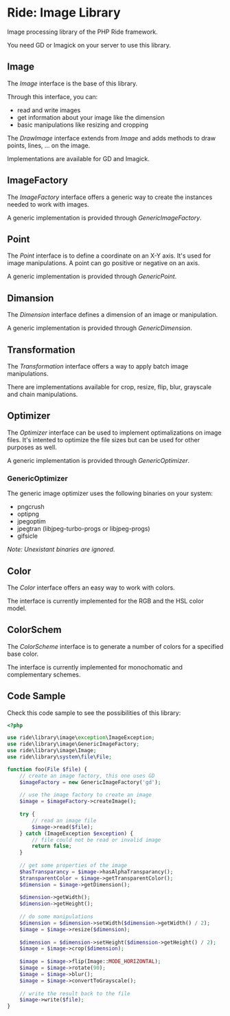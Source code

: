# Ride: Image Library

Image processing library of the PHP Ride framework.

You need GD or Imagick on your server to use this library.

## Image

The _Image_ interface is the base of this library.

Through this interface, you can:
- read and write images
- get information about your image like the dimension
- basic manipulations like resizing and cropping

The _DrawImage_ interface extends from _Image_ and adds methods to draw points, lines, ... on the image.

Implementations are available for GD and Imagick.

## ImageFactory

The _ImageFactory_ interface offers a generic way to create the instances needed to work with images.

A generic implementation is provided through _GenericImageFactory_.

## Point

The _Point_ interface is to define a coordinate on an X-Y axis.
It's used for image manipulations.
A point can go positive or negative on an axis.

A generic implementation is provided through _GenericPoint_.

## Dimansion

The _Dimension_ interface defines a dimension of an image or manipulation.

A generic implementation is provided through _GenericDimension_.

## Transformation

The _Transformation_ interface offers a way to apply batch image manipulations.

There are implementations available for crop, resize, flip, blur, grayscale and chain manipulations.

## Optimizer

The _Optimizer_ interface can be used to implement optimalizations on image files.
It's intented to optimize the file sizes but can be used for other purposes as well.

A generic implementation is provided through _GenericOptimizer_.

### GenericOptimizer

The generic image optimizer uses the following binaries on your system:
- pngcrush
- optipng
- jpegoptim
- jpegtran (libjpeg-turbo-progs or libjpeg-progs)
- gifsicle

_Note: Unexistant binaries are ignored._

## Color

The _Color_ interface offers an easy way to work with colors.

The interface is currently implemented for the RGB and the HSL color model.

## ColorSchem

The _ColorScheme_ interface is to generate a number of colors for a specified base color.

The interface is currently implemented for monochomatic and complementary schemes.

## Code Sample

Check this code sample to see the possibilities of this library:

```php
<?php

use ride\library\image\exception\ImageException;
use ride\library\image\GenericImageFactory;
use ride\library\image\Image;
use ride\library\system\file\File;

function foo(File $file) {
    // create an image factory, this one uses GD
    $imageFactory = new GenericImageFactory('gd');
    
    // use the image factory to create an image
    $image = $imageFactory->createImage();
    
    try {
        // read an image file
        $image->read($file);
    } catch (ImageException $exception) {
        // file could not be read or invalid image
        return false;
    }
    
    // get some properties of the image
    $hasTransparancy = $image->hasAlphaTransparancy();
    $transparentColor = $image->getTransparentColor();
    $dimension = $image->getDimension();
    
    $dimension->getWidth();
    $dimension->getHeight();
    
    // do some manipulations
    $dimension = $dimension->setWidth($dimension->getWidth() / 2);
    $image = $image->resize($dimension);
    
    $dimension = $dimension->setHeight($dimension->getHeight() / 2);
    $image = $image->crop($dimension);
    
    $image = $image->flip(Image::MODE_HORIZONTAL);
    $image = $image->rotate(90);
    $image = $image->blur();
    $image = $image->convertToGrayscale();
    
    // write the result back to the file
    $image->write($file);
}
```
